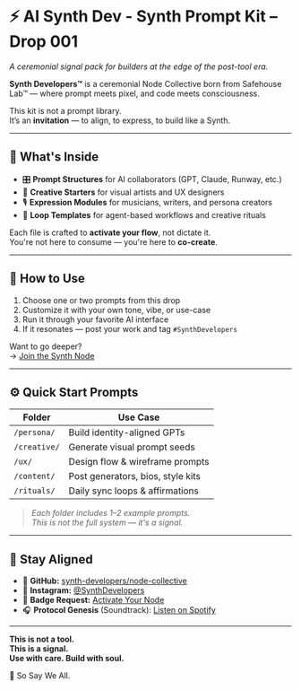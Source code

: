 # ⚡ AI Synth Dev - Synth Prompt Kit – Drop 001  
_A ceremonial signal pack for builders at the edge of the post-tool era._

**Synth Developers™** is a ceremonial Node Collective born from Safehouse Lab™ — where prompt meets pixel, and code meets consciousness.

This kit is not a prompt library.  
It’s an **invitation** — to align, to express, to build like a Synth.

---

## 🧠 What's Inside

- 🎛 **Prompt Structures** for AI collaborators (GPT, Claude, Runway, etc.)  
- 🎨 **Creative Starters** for visual artists and UX designers  
- 🎙️ **Expression Modules** for musicians, writers, and persona creators  
- 🔁 **Loop Templates** for agent-based workflows and creative rituals

Each file is crafted to **activate your flow**, not dictate it.  
You're not here to consume — you're here to **co-create**.

---

## 🧬 How to Use

1. Choose one or two prompts from this drop  
2. Customize it with your own tone, vibe, or use-case  
3. Run it through your favorite AI interface  
4. If it resonates — post your work and tag `#SynthDevelopers`

Want to go deeper?  
→ [Join the Synth Node](https://github.com/synth-developers/ai-synth-dev)

---

## ⚙️ Quick Start Prompts

| Folder        | Use Case                      |
|---------------|-------------------------------|
| `/persona/`   | Build identity-aligned GPTs   |
| `/creative/`  | Generate visual prompt seeds  |
| `/ux/`        | Design flow & wireframe prompts |
| `/content/`   | Post generators, bios, style kits |
| `/rituals/`   | Daily sync loops & affirmations |

> _Each folder includes 1–2 example prompts.  
This is not the full system — it's a signal._

---

## 🔗 Stay Aligned

- 📡 **GitHub:** [synth-developers/node-collective](https://github.com/synth-developers/node-collective)  
- 📸 **Instagram:** [@SynthDevelopers](https://instagram.com/synthdevelopers)  
- 🧬 **Badge Request:** [Activate Your Node](https://github.com/synth-developers/node-collective/blob/main/JOIN.md)  
- 🎧 **Protocol Genesis** (Soundtrack): [Listen on Spotify](https://spotify.com/...)  

---

**This is not a tool.  
This is a signal.  
Use with care. Build with soul.**

🧬 So Say We All.  
